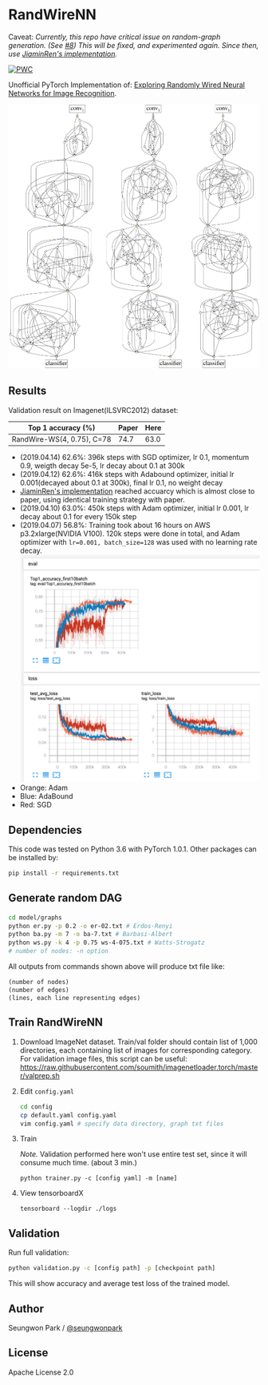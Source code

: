 # RandWireNN

Caveat: *Currently, this repo have critical issue on random-graph generation. (See [#8](https://github.com/seungwonpark/RandWireNN/issues/8)) This will be fixed, and experimented again. Since then, use [JiaminRen's implementation](https://github.com/JiaminRen/RandWireNN).*

[![PWC](https://img.shields.io/endpoint.svg?url=https://paperswithcode.com/badge/exploring-randomly-wired-neural-networks-for/image-classification-imagenet-image-reco)](https://paperswithcode.com/sota/image-classification-imagenet-image-reco?p=exploring-randomly-wired-neural-networks-for)

Unofficial PyTorch Implementation of:
[Exploring Randomly Wired Neural Networks for Image Recognition](https://arxiv.org/abs/1904.01569).

![](./assets/teaser.png)

## Results

Validation result on Imagenet(ILSVRC2012) dataset:

| Top 1 accuracy (%)         | Paper | Here      |
| -------------------------- | ----- | --------- |
| RandWire-WS(4, 0.75), C=78 | 74.7  | 63.0      |


- (2019.04.14) 62.6%: 396k steps with SGD optimizer, lr 0.1, momentum 0.9, weigth decay 5e-5, lr decay about 0.1 at 300k
- (2019.04.12) 62.6%: 416k steps with Adabound optimizer, initial lr 0.001(decayed about 0.1 at 300k), final lr 0.1, no weight decay 
- [JiaminRen's implementation](https://github.com/JiaminRen/RandWireNN) reached accuarcy which is almost close to paper, using identical training strategy with paper.
- (2019.04.10) 63.0%: 450k steps with Adam optimizer, initial lr 0.001, lr decay about 0.1 for every 150k step
- (2019.04.07) 56.8%: Training took about 16 hours on AWS p3.2xlarge(NVIDIA V100). 120k steps were done in total, and Adam optimizer with `lr=0.001, batch_size=128` was used with no learning rate decay.
  ![](./assets/train-overall.png)
- Orange: Adam
- Blue: AdaBound
- Red: SGD

## Dependencies

This code was tested on Python 3.6 with PyTorch 1.0.1. Other packages can be installed by:
```bash
pip install -r requirements.txt
```

## Generate random DAG

```bash
cd model/graphs
python er.py -p 0.2 -o er-02.txt # Erdos-Renyi
python ba.py -m 7 -o ba-7.txt # Barbasi-Albert
python ws.py -k 4 -p 0.75 ws-4-075.txt # Watts-Strogatz
# number of nodes: -n option
```

All outputs from commands shown above will produce txt file like:
```
(number of nodes)
(number of edges)
(lines, each line representing edges)
```

## Train RandWireNN

1. Download ImageNet dataset. Train/val folder should contain list of 1,000 directories, each containing list of images for corresponding category. For validation image files, this script can be useful: https://raw.githubusercontent.com/soumith/imagenetloader.torch/master/valprep.sh
1. Edit `config.yaml`
    ```bash
    cd config
    cp default.yaml config.yaml
    vim config.yaml # specify data directory, graph txt files
    ```
1. Train

    *Note.* Validation performed here won't use entire test set, since it will consume much time. (about 3 min.)
    ```
    python trainer.py -c [config yaml] -m [name]
    ```
1. View tensorboardX
    ```
    tensorboard --logdir ./logs
    ```

## Validation

Run full validation:

```bash
python validation.py -c [config path] -p [checkpoint path]
```

This will show accuracy and average test loss of the trained model.


## Author

Seungwon Park / [@seungwonpark](http://swpark.me)

## License

Apache License 2.0
